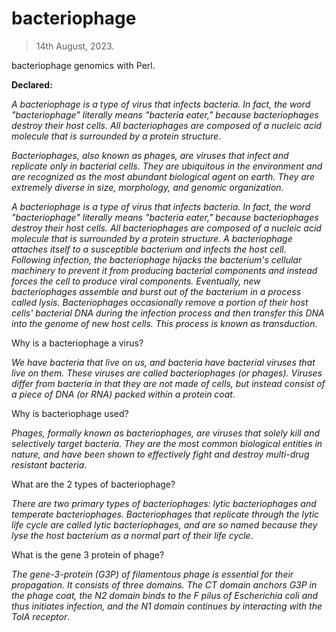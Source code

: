 # bacteriophage
> 14th August, 2023.

bacteriophage genomics with Perl.

**Declared:**

_A bacteriophage is a type of virus that infects bacteria. In fact, the word "bacteriophage" literally means "bacteria eater," because bacteriophages destroy their host cells. All bacteriophages are composed of a nucleic acid molecule that is surrounded by a protein structure_.

_Bacteriophages, also known as phages, are viruses that infect and replicate only in bacterial cells. They are ubiquitous in the environment and are recognized as the most abundant biological agent on earth. They are extremely diverse in size, morphology, and genomic organization_.

_A bacteriophage is a type of virus that infects bacteria. In fact, the word "bacteriophage" literally means "bacteria eater," because bacteriophages destroy their host cells. All bacteriophages are composed of a nucleic acid molecule that is surrounded by a protein structure. A bacteriophage attaches itself to a susceptible bacterium and infects the host cell. Following infection, the bacteriophage hijacks the bacterium's cellular machinery to prevent it from producing bacterial components and instead forces the cell to produce viral components. Eventually, new bacteriophages assemble and burst out of the bacterium in a process called lysis. Bacteriophages occasionally remove a portion of their host cells' bacterial DNA during the infection process and then transfer this DNA into the genome of new host cells. This process is known as transduction_.

Why is a bacteriophage a virus?

_We have bacteria that live on us, and bacteria have bacterial viruses that live on them. These viruses are called bacteriophages (or phages). Viruses differ from bacteria in that they are not made of cells, but instead consist of a piece of DNA (or RNA) packed within a protein coat_.

Why is bacteriophage used?

_Phages, formally known as bacteriophages, are viruses that solely kill and selectively target bacteria. They are the most common biological entities in nature, and have been shown to effectively fight and destroy multi-drug resistant bacteria_.

What are the 2 types of bacteriophage?

_There are two primary types of bacteriophages: lytic bacteriophages and temperate bacteriophages. Bacteriophages that replicate through the lytic life cycle are called lytic bacteriophages, and are so named because they lyse the host bacterium as a normal part of their life cycle_.

What is the gene 3 protein of phage?

_The gene-3-protein (G3P) of filamentous phage is essential for their propagation. It consists of three domains. The CT domain anchors G3P in the phage coat, the N2 domain binds to the F pilus of Escherichia coli and thus initiates infection, and the N1 domain continues by interacting with the TolA receptor_.


